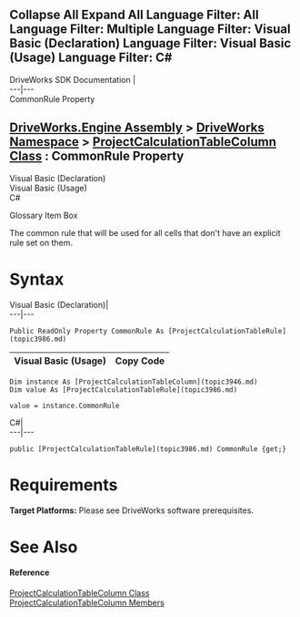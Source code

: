 Collapse All Expand All Language Filter: All  Language Filter: Multiple  Language Filter: Visual Basic (Declaration) Language Filter: Visual Basic (Usage) Language Filter: C#  
---  
DriveWorks SDK Documentation  |   
---|---  
CommonRule Property   
  
[DriveWorks.Engine Assembly](topic2156.md) > [DriveWorks Namespace](topic2159.md) > [ProjectCalculationTableColumn Class](topic3946.md) : CommonRule Property  
---  
  
Visual Basic (Declaration)    
Visual Basic (Usage)    
C# 

Glossary Item Box

The common rule that will be used for all cells that don't have an explicit rule set on them. 

# Syntax

Visual Basic (Declaration)|   
---|---  
      
    
    Public ReadOnly Property CommonRule As [ProjectCalculationTableRule](topic3986.md)  
  
Visual Basic (Usage)| Copy Code  
---|---  
      
    
    Dim instance As [ProjectCalculationTableColumn](topic3946.md)
    Dim value As [ProjectCalculationTableRule](topic3986.md)
     
    value = instance.CommonRule  
  
C#|   
---|---  
      
    
    public [ProjectCalculationTableRule](topic3986.md) CommonRule {get;}  
  
# Requirements

**Target Platforms:** Please see DriveWorks software prerequisites.

# See Also

#### Reference

[ProjectCalculationTableColumn Class](topic3946.md)   
[ProjectCalculationTableColumn Members](topic3947.md)


